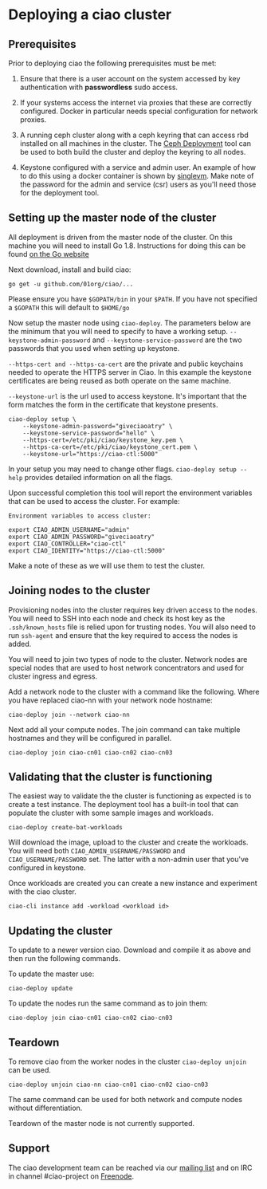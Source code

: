 # Deploying a ciao cluster

## Prerequisites

Prior to deploying ciao the following prerequisites must be met:

1. Ensure that there is a user account on the system accessed by key
authentication with **passwordless** sudo access.

2. If your systems access the internet via proxies that these are correctly
configured. Docker in particular needs special configuration for network
proxies.

3. A running ceph cluster along with a ceph keyring that can access rbd
installed on all machines in the cluster. The [Ceph
Deployment](http://docs.ceph.com/docs/master/rados/deployment/) tool can be
used to both build the cluster and deploy the keyring to all nodes.

4. Keystone configured with a service and admin user. An example of how to do
this using a docker container is shown by
[singlevm](https://github.com/01org/ciao/blob/master/testutil/singlevm/setup_keystone.sh).
Make note of the password for the admin and service (csr) users as you'll need
those for the deployment tool.

## Setting up the master node of the cluster

All deployment is driven from the master node of the cluster. On this machine
you will need to install Go 1.8. Instructions for doing this can be found [on
the Go website](https://www.golang.org)

Next download, install and build ciao:

```
go get -u github.com/01org/ciao/...
```

Please ensure you have `$GOPATH/bin` in your `$PATH`. If you have not specified
a `$GOPATH` this will default to `$HOME/go`

Now setup the master node using `ciao-deploy`. The parameters below are the
minimum that you will need to specify to have a working setup.
`--keystone-admin-password` and `--keystone-service-password` are the two
passwords that you used when setting up keystone.

`--https-cert and --https-ca-cert` are the private and public keychains needed
to operate the HTTPS server in Ciao. In this example the keystone certificates
are being reused as both operate on the same machine.

`--keystone-url` is the url used to access keystone. It's important that the
form matches the form in the certificate that keystone presents.

```
ciao-deploy setup \
	--keystone-admin-password="giveciaoatry" \
	--keystone-service-password="hello" \
	--https-cert=/etc/pki/ciao/keystone_key.pem \
	--https-ca-cert=/etc/pki/ciao/keystone_cert.pem \
	--keystone-url="https://ciao-ctl:5000"
```

In your setup you may need to change other flags. `ciao-deploy setup --help`
provides detailed information on all the flags.

Upon successful completion this tool will report the environment variables that
can be used to access the cluster. For example:

```
Environment variables to access cluster:

export CIAO_ADMIN_USERNAME="admin"
export CIAO_ADMIN_PASSWORD="giveciaoatry"
export CIAO_CONTROLLER="ciao-ctl"
export CIAO_IDENTITY="https://ciao-ctl:5000"
```

Make a note of these as we will use them to test the cluster.

## Joining nodes to the cluster

Provisioning nodes into the cluster requires key driven access to the nodes.
You will need to SSH into each node and check its host key as the
`.ssh/known_hosts` file is relied upon for trusting nodes. You will also need
to run `ssh-agent` and ensure that the key required to access the nodes is
added.

You will need to join two types of node to the cluster. Network nodes are
special nodes that are used to host network concentrators and used for cluster
ingress and egress.

Add a network node to the cluster with a command like the following. Where you
have replaced ciao-nn with your network node hostname:

```
ciao-deploy join --network ciao-nn
```

Next add all your compute nodes. The join command can take multiple hostnames
and they will be configured in parallel.

```
ciao-deploy join ciao-cn01 ciao-cn02 ciao-cn03 
```

## Validating that the cluster is functioning

The easiest way to validate the the cluster is functioning as expected is to
create a test instance. The deployment tool has a built-in tool that can
populate the cluster with some sample images and workloads.

```
ciao-deploy create-bat-workloads
```

Will download the image, upload to the cluster and create the workloads. You
will need both `CIAO_ADMIN_USERNAME/PASSWORD` and `CIAO_USERNAME/PASSWORD` set.
The latter with a non-admin user that you've configured in keystone.

Once workloads are created you can create a new instance and experiment with
the ciao cluster.

```
ciao-cli instance add -workload <workload id>
```

## Updating the cluster

To update to a newer version ciao. Download and compile it as above and then
run the following commands.

To update the master use:

```
ciao-deploy update
```

To update the nodes run the same command as to join them:

```
ciao-deploy join ciao-cn01 ciao-cn02 ciao-cn03 
```

## Teardown

To remove ciao from the worker nodes in the cluster `ciao-deploy unjoin` can be
used.

```
ciao-deploy unjoin ciao-nn ciao-cn01 ciao-cn02 ciao-cn03
```

The same command can be used for both network and compute nodes without
differentiation.

Teardown of the master node is not currently supported.

## Support 

The ciao development team can be reached via our [mailing
list](https://lists.clearlinux.org/mailman/listinfo/ciao-devel) and on IRC
in channel #ciao-project on [Freenode](https://freenode.net/kb/answer/chat).
